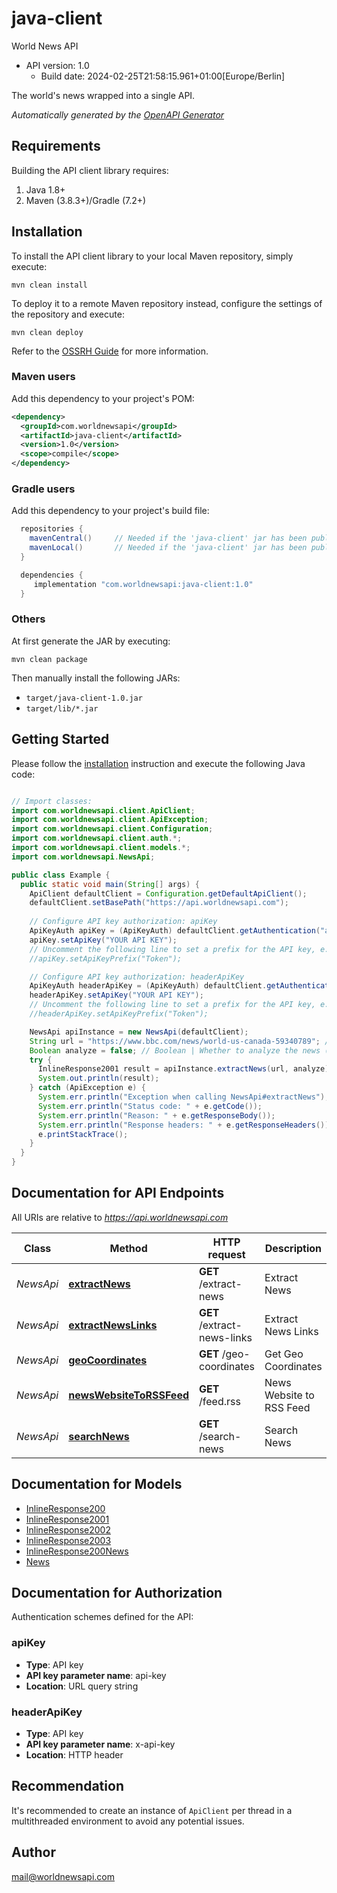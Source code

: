 # java-client

World News API
- API version: 1.0
  - Build date: 2024-02-25T21:58:15.961+01:00[Europe/Berlin]

The world's news wrapped into a single API.


*Automatically generated by the [OpenAPI Generator](https://openapi-generator.tech)*


## Requirements

Building the API client library requires:
1. Java 1.8+
2. Maven (3.8.3+)/Gradle (7.2+)

## Installation

To install the API client library to your local Maven repository, simply execute:

```shell
mvn clean install
```

To deploy it to a remote Maven repository instead, configure the settings of the repository and execute:

```shell
mvn clean deploy
```

Refer to the [OSSRH Guide](http://central.sonatype.org/pages/ossrh-guide.html) for more information.

### Maven users

Add this dependency to your project's POM:

```xml
<dependency>
  <groupId>com.worldnewsapi</groupId>
  <artifactId>java-client</artifactId>
  <version>1.0</version>
  <scope>compile</scope>
</dependency>
```

### Gradle users

Add this dependency to your project's build file:

```groovy
  repositories {
    mavenCentral()     // Needed if the 'java-client' jar has been published to maven central.
    mavenLocal()       // Needed if the 'java-client' jar has been published to the local maven repo.
  }

  dependencies {
     implementation "com.worldnewsapi:java-client:1.0"
  }
```

### Others

At first generate the JAR by executing:

```shell
mvn clean package
```

Then manually install the following JARs:

* `target/java-client-1.0.jar`
* `target/lib/*.jar`

## Getting Started

Please follow the [installation](#installation) instruction and execute the following Java code:

```java

// Import classes:
import com.worldnewsapi.client.ApiClient;
import com.worldnewsapi.client.ApiException;
import com.worldnewsapi.client.Configuration;
import com.worldnewsapi.client.auth.*;
import com.worldnewsapi.client.models.*;
import com.worldnewsapi.NewsApi;

public class Example {
  public static void main(String[] args) {
    ApiClient defaultClient = Configuration.getDefaultApiClient();
    defaultClient.setBasePath("https://api.worldnewsapi.com");
    
    // Configure API key authorization: apiKey
    ApiKeyAuth apiKey = (ApiKeyAuth) defaultClient.getAuthentication("apiKey");
    apiKey.setApiKey("YOUR API KEY");
    // Uncomment the following line to set a prefix for the API key, e.g. "Token" (defaults to null)
    //apiKey.setApiKeyPrefix("Token");

    // Configure API key authorization: headerApiKey
    ApiKeyAuth headerApiKey = (ApiKeyAuth) defaultClient.getAuthentication("headerApiKey");
    headerApiKey.setApiKey("YOUR API KEY");
    // Uncomment the following line to set a prefix for the API key, e.g. "Token" (defaults to null)
    //headerApiKey.setApiKeyPrefix("Token");

    NewsApi apiInstance = new NewsApi(defaultClient);
    String url = "https://www.bbc.com/news/world-us-canada-59340789"; // String | The url of the news.
    Boolean analyze = false; // Boolean | Whether to analyze the news (extract entities etc.)
    try {
      InlineResponse2001 result = apiInstance.extractNews(url, analyze);
      System.out.println(result);
    } catch (ApiException e) {
      System.err.println("Exception when calling NewsApi#extractNews");
      System.err.println("Status code: " + e.getCode());
      System.err.println("Reason: " + e.getResponseBody());
      System.err.println("Response headers: " + e.getResponseHeaders());
      e.printStackTrace();
    }
  }
}

```

## Documentation for API Endpoints

All URIs are relative to *https://api.worldnewsapi.com*

Class | Method | HTTP request | Description
------------ | ------------- | ------------- | -------------
*NewsApi* | [**extractNews**](docs/NewsApi.md#extractNews) | **GET** /extract-news | Extract News
*NewsApi* | [**extractNewsLinks**](docs/NewsApi.md#extractNewsLinks) | **GET** /extract-news-links | Extract News Links
*NewsApi* | [**geoCoordinates**](docs/NewsApi.md#geoCoordinates) | **GET** /geo-coordinates | Get Geo Coordinates
*NewsApi* | [**newsWebsiteToRSSFeed**](docs/NewsApi.md#newsWebsiteToRSSFeed) | **GET** /feed.rss | News Website to RSS Feed
*NewsApi* | [**searchNews**](docs/NewsApi.md#searchNews) | **GET** /search-news | Search News


## Documentation for Models

 - [InlineResponse200](docs/InlineResponse200.md)
 - [InlineResponse2001](docs/InlineResponse2001.md)
 - [InlineResponse2002](docs/InlineResponse2002.md)
 - [InlineResponse2003](docs/InlineResponse2003.md)
 - [InlineResponse200News](docs/InlineResponse200News.md)
 - [News](docs/News.md)


## Documentation for Authorization

Authentication schemes defined for the API:
### apiKey

- **Type**: API key
- **API key parameter name**: api-key
- **Location**: URL query string

### headerApiKey

- **Type**: API key
- **API key parameter name**: x-api-key
- **Location**: HTTP header


## Recommendation

It's recommended to create an instance of `ApiClient` per thread in a multithreaded environment to avoid any potential issues.

## Author

mail@worldnewsapi.com

